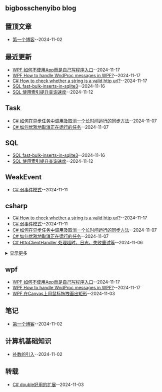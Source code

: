 ## bigbosschenyibo blog
## 置顶文章
- [第一个博客](https://github.com/bigbosschenyibo/gitblog/issues/1)--2024-11-02
## 最近更新
- [WPF 如何不使用App而是自己写程序入口](https://github.com/bigbosschenyibo/gitblog/issues/14)--2024-11-17
- [WPF How to handle WndProc messages in WPF?](https://github.com/bigbosschenyibo/gitblog/issues/13)--2024-11-17
- [C# How to check whether a string is a valid http url?](https://github.com/bigbosschenyibo/gitblog/issues/12)--2024-11-17
- [SQL fast-bulk-inserts-in-sqlite3](https://github.com/bigbosschenyibo/gitblog/issues/11)--2024-11-16
- [SQL 使用索引提升查询速度](https://github.com/bigbosschenyibo/gitblog/issues/10)--2024-11-12
## Task
- [C# 如何在异步任务中调用及取消一个长时间运行的同步方法](https://github.com/bigbosschenyibo/gitblog/issues/8)--2024-11-07
- [C# 如何优雅地取消正在运行的任务](https://github.com/bigbosschenyibo/gitblog/issues/7)--2024-11-07
## SQL
- [SQL fast-bulk-inserts-in-sqlite3](https://github.com/bigbosschenyibo/gitblog/issues/11)--2024-11-16
- [SQL 使用索引提升查询速度](https://github.com/bigbosschenyibo/gitblog/issues/10)--2024-11-12
## WeakEvent
- [C# 弱事件模式](https://github.com/bigbosschenyibo/gitblog/issues/9)--2024-11-11
## csharp
- [C# How to check whether a string is a valid http url?](https://github.com/bigbosschenyibo/gitblog/issues/12)--2024-11-17
- [C# 弱事件模式](https://github.com/bigbosschenyibo/gitblog/issues/9)--2024-11-11
- [C# 如何在异步任务中调用及取消一个长时间运行的同步方法](https://github.com/bigbosschenyibo/gitblog/issues/8)--2024-11-07
- [C# 如何优雅地取消正在运行的任务](https://github.com/bigbosschenyibo/gitblog/issues/7)--2024-11-07
- [C# HttpClientHandler 处理超时、日志、失败重试等](https://github.com/bigbosschenyibo/gitblog/issues/6)--2024-11-06
<details><summary>显示更多</summary>

- [C# 缓存帮助类MemoryCacheHelper](https://github.com/bigbosschenyibo/gitblog/issues/5)--2024-11-03
- [C# double好用的扩展](https://github.com/bigbosschenyibo/gitblog/issues/4)--2024-11-03
</details>

## wpf
- [WPF 如何不使用App而是自己写程序入口](https://github.com/bigbosschenyibo/gitblog/issues/14)--2024-11-17
- [WPF How to handle WndProc messages in WPF?](https://github.com/bigbosschenyibo/gitblog/issues/13)--2024-11-17
- [WPF 在Canvas上用鼠标拖拽画出矩形](https://github.com/bigbosschenyibo/gitblog/issues/3)--2024-11-03
## 笔记
- [第一个博客](https://github.com/bigbosschenyibo/gitblog/issues/1)--2024-11-02
## 计算机基础知识
- [补数的引入](https://github.com/bigbosschenyibo/gitblog/issues/2)--2024-11-02
## 转载
- [C# double好用的扩展](https://github.com/bigbosschenyibo/gitblog/issues/4)--2024-11-03

